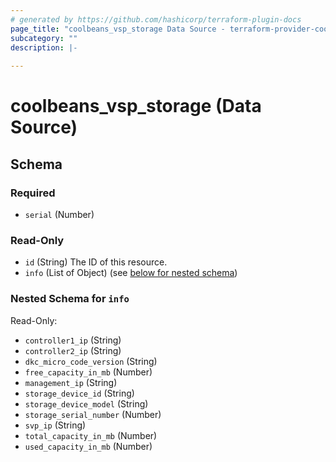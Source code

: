 ```yaml
---
# generated by https://github.com/hashicorp/terraform-plugin-docs
page_title: "coolbeans_vsp_storage Data Source - terraform-provider-coolbeans"
subcategory: ""
description: |-
  
---
```


# coolbeans_vsp_storage (Data Source)





<!-- schema generated by tfplugindocs -->
## Schema

### Required

- `serial` (Number)

### Read-Only

- `id` (String) The ID of this resource.
- `info` (List of Object) (see [below for nested schema](#nestedatt--info))

<a id="nestedatt--info"></a>
### Nested Schema for `info`

Read-Only:

- `controller1_ip` (String)
- `controller2_ip` (String)
- `dkc_micro_code_version` (String)
- `free_capacity_in_mb` (Number)
- `management_ip` (String)
- `storage_device_id` (String)
- `storage_device_model` (String)
- `storage_serial_number` (Number)
- `svp_ip` (String)
- `total_capacity_in_mb` (Number)
- `used_capacity_in_mb` (Number)


